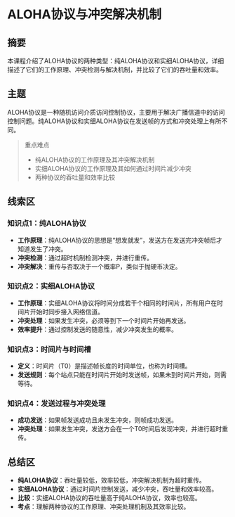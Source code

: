 # ALOHA协议与冲突解决机制

## 摘要
本课程介绍了ALOHA协议的两种类型：纯ALOHA协议和实细ALOHA协议，详细描述了它们的工作原理、冲突检测与解决机制，并比较了它们的吞吐量和效率。

## 主题
ALOHA协议是一种随机访问介质访问控制协议，主要用于解决广播信道中的访问控制问题。纯ALOHA协议和实细ALOHA协议在发送帧的方式和冲突处理上有所不同。

> 重点难点
>
> - 纯ALOHA协议的工作原理及其冲突解决机制
> - 实细ALOHA协议的工作原理及其如何通过时间片减少冲突
> - 两种协议的吞吐量和效率比较

## 线索区

### 知识点1：纯ALOHA协议
- **工作原理**：纯ALOHA协议的思想是“想发就发”，发送方在发送完冲突帧后才知道发生了冲突。
- **冲突检测**：通过超时机制检测冲突，并进行重传。
- **冲突解决**：重传与否取决于一个概率P，类似于抛硬币决定。

### 知识点2：实细ALOHA协议
- **工作原理**：实细ALOHA协议将时间分成若干个相同的时间片，所有用户在时间片开始时同步接入网络信道。
- **冲突处理**：如果发生冲突，必须等到下一个时间片开始再发送。
- **效率提升**：通过控制发送的随意性，减少冲突发生的概率。

### 知识点3：时间片与时间槽
- **定义**：时间片（T0）是描述帧长度的时间单位，也称为时间槽。
- **发送规则**：每个站点只能在时间片开始时发送帧，如果未到时间片开始，则需等待。

### 知识点4：发送过程与冲突处理
- **成功发送**：如果帧发送成功且未发生冲突，则帧成功发送。
- **冲突处理**：如果发生冲突，发送方会在一个T0时间后发现冲突，并进行超时重传。

## 总结区
- **纯ALOHA协议**：吞吐量较低，效率较低，冲突解决机制为超时重传。
- **实细ALOHA协议**：通过时间片控制发送，减少冲突，吞吐量和效率较高。
- **比较**：实细ALOHA协议的吞吐量高于纯ALOHA协议，效率也较高。
- **考点**：理解两种协议的工作原理、冲突处理机制及其效率比较。
